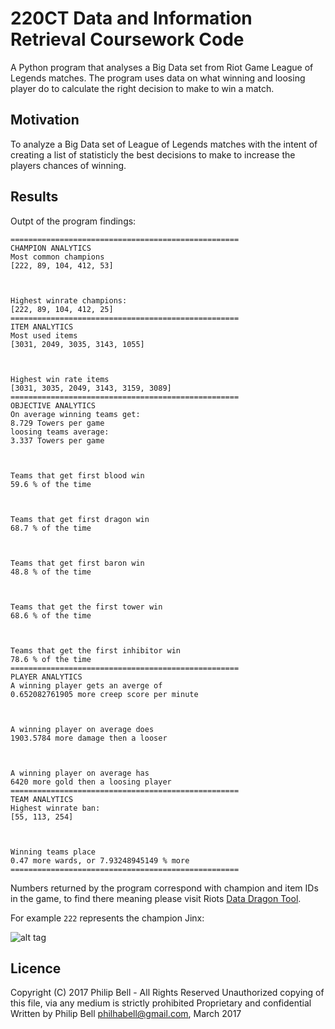 # 220CT Data and Information Retrieval Coursework Code

A Python program that analyses a Big Data set from Riot Game League of Legends matches. The program uses data on what winning and loosing player do to calculate the right decision to make to win a match.

## Motivation

To analyze a Big Data set of League of Legends matches with the intent of creating a list of statisticly the best decisions to make to increase the players chances of winning.

## Results
Outpt of the program findings:
```
===================================================
CHAMPION ANALYTICS
Most common champions
[222, 89, 104, 412, 53]



Highest winrate champions:
[222, 89, 104, 412, 25]
===================================================
ITEM ANALYTICS
Most used items
[3031, 2049, 3035, 3143, 1055]



Highest win rate items
[3031, 3035, 2049, 3143, 3159, 3089]
===================================================
OBJECTIVE ANALYTICS
On average winning teams get:
8.729 Towers per game
loosing teams average:
3.337 Towers per game



Teams that get first blood win
59.6 % of the time



Teams that get first dragon win
68.7 % of the time



Teams that get first baron win
48.8 % of the time



Teams that get the first tower win
68.6 % of the time



Teams that get the first inhibitor win
78.6 % of the time
===================================================
PLAYER ANALYTICS
A winning player gets an averge of
0.652082761905 more creep score per minute



A winning player on average does
1903.5784 more damage then a looser



A winning player on average has
6420 more gold then a loosing player
===================================================
TEAM ANALYTICS
Highest winrate ban:
[55, 113, 254]



Winning teams place
0.47 more wards, or 7.93248945149 % more
===================================================
```
Numbers returned by the program correspond with champion and item IDs in the game, to find there meaning please visit Riots [Data Dragon Tool](http://ddragon.leagueoflegends.com/tool/).

For example `222` represents the champion Jinx:

![alt tag](https://github.com/philhabell/220CT-Data-and-Information-Retrieval-Coursework-Code/blob/master/jinx.PNG)

## Licence
Copyright (C) 2017 Philip Bell - All Rights Reserved
Unauthorized copying of this file, via any medium is strictly prohibited
Proprietary and confidential
Written by Philip Bell <philhabell@gmail.com>, March 2017